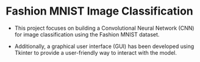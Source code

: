 # Fashion MNIST Image Classification

* This project focuses on building a Convolutional Neural Network (CNN) for image classification using the Fashion MNIST dataset. 

* Additionally, a graphical user interface (GUI) has been developed using Tkinter to provide a user-friendly way to interact with the model.
